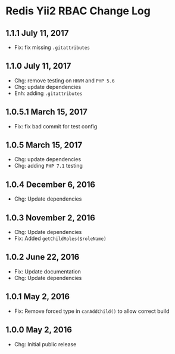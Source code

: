 Redis Yii2 RBAC Change Log
==========================

1.1.1 July 11, 2017
-------------------

 * Fix: fix missing `.gitattributes`
 
1.1.0 July 11, 2017
-------------------

 * Chg: remove testing on `HHVM` and `PHP 5.6`
 * Chg: update dependencies
 * Enh: adding `.gitattributes`

1.0.5.1 March 15, 2017
----------------------

 * Fix: fix bad commit for test config

1.0.5 March 15, 2017
--------------------

 * Chg: update dependencies
 * Chg: adding `PHP 7.1` testing

1.0.4 December 6, 2016
----------------------

 * Chg: Update dependencies

1.0.3 November 2, 2016
----------------------

 * Chg: Update dependencies
 * Fix: Added `getChildRoles($roleName)`

1.0.2 June 22, 2016
-------------------

 * Fix: Update documentation
 * Chg: Update dependencies

1.0.1 May 2, 2016
-----------------

 * Fix: Remove forced type in `canAddChild()` to allow correct build

1.0.0 May 2, 2016
-----------------

 * Chg: Initial public release
